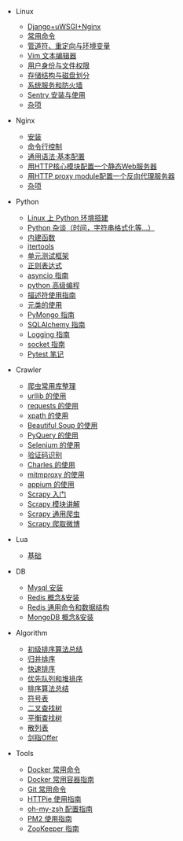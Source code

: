 * Linux
  * [Django+uWSGI+Nginx](linux/Django_uWSGI_Nginx.md)  
  * [常用命令](linux/base_command.md)  
  * [管道符、重定向与环境变量](linux/管道符、重定向与环境变量.md)  
  * [Vim 文本编辑器](linux/Vim文本编辑器.md)  
  * [用户身份与文件权限](linux/用户身份与文件权限.md)  
  * [存储结构与磁盘划分](linux/存储结构与磁盘划分.md)  
  * [系统服务和防火墙](linux/系统服务和防火墙.md)  
  * [Sentry 安装与使用](linux/sentryguide.md)  
  * [杂项](linux/杂项.md)  
* Nginx
  * [安装](nginx/安装.md)
  * [命令行控制](nginx/命令行控制.md)
  * [通用语法·基本配置](nginx/基本配置.md)
  * [用HTTP核心模块配置一个静态Web服务器](nginx/用HTTP核心模块配置一个静态Web服务器.md)
  * [用HTTP proxy module配置一个反向代理服务器](nginx/用HTTP_proxy_module配置一个反向代理服务器.md)
  * [杂项](nginx/杂项.md)
* Python
  * [Linux 上 Python 环境搭建](python/install_python.md)  
  * [Python 杂谈（时间，字符串格式化等...）](python/python杂谈.md)
  * [内建函数](python/内建函数.md)
  * [itertools](python/itertools.md)
  * [单元测试框架](python/单元测试框架.md)
  * [正则表达式](python/python正则表达式.md)
  * [asyncio 指南](python/asynciolearn.md)
  * [python 高级编程](python/python高级编程.md)
  * [描述符使用指南](python/descriptorhowtoguide.md)
  * [元类的使用](python/usemetaclsss.md)
  * [PyMongo 指南](python/pymongo.md)
  * [SQLAlchemy 指南](python/sqlalchemy.md)
  * [Logging 指南](python/logging_basic.md)
  * [socket 指南](python/socket.md)
  * [Pytest 笔记](python/pytest.md)

* Crawler
  * [爬虫常用库整理](crawler/爬虫常用库整理.md)
  * [urllib 的使用](crawler/baselib.md)
  * [requests 的使用](crawler/requests.md)
  * [xpath 的使用](crawler/xpath.md)
  * [Beautiful Soup 的使用](crawler/beautifulsoup.md)
  * [PyQuery 的使用](crawler/pyquery.md)
  * [Selenium 的使用](crawler/selenium.md)
  * [验证码识别](crawler/验证码识别.md)
  * [Charles 的使用](crawler/charles.md)
  * [mitmproxy 的使用](crawler/mitmproxy.md)
  * [appium 的使用](crawler/appium.md)
  * [Scrapy 入门](crawler/scrapy_first.md)
  * [Scrapy 模块讲解](crawler/scrapy_api.md)
  * [Scrapy 通用爬虫](crawler/scrapy_commn.md)
  * [Scrapy 爬取微博](crawler/scrapy_weibo.md)
* Lua
  * [基础](lua/basic.md)
* DB
  * [Mysql 安装](db/install_mysql.md)
  * [Redis 概念&安装](db/redis安装与介绍.md)
  * [Redis 通用命令和数据结构](db/redis通用命令和数据结构.md)
  * [MongoDB 概念&安装](db/mongodb_install.md)
* Algorithm
  * [初级排序算法总结](algorithm/algorithm_2.md)
  * [归并排序](algorithm/algorithm_3.md)
  * [快速排序](algorithm/algorithm_4.md)
  * [优先队列和堆排序](algorithm/algorithm_5.md)
  * [排序算法总结](algorithm/algorithm_6.md)
  * [符号表](algorithm/algorithm_7.md)
  * [二叉查找树](algorithm/algorithm_8.md)
  * [平衡查找树](algorithm/algorithm_9.md)
  * [散列表](algorithm/algorithm_10.md)
  * [剑指Offer](algorithm/剑指Offer.md)
* Tools
  * [Docker 常用命令](tools/docker常用命令.md)  
  * [Docker 常用容器指南](tools/docker常用容器指南.md)  
  * [Git 常用命令](tools/git_command.md)  
  * [HTTPie 使用指南](tools/httpie.md)  
  * [oh-my-zsh 配置指南](tools/zsh.md)  
  * [PM2 使用指南](tools/pm2.md)  
  * [ZooKeeper 指南](tools/zookeeper.md)  

